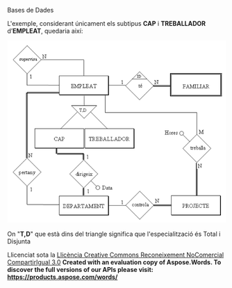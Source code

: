 Bases de Dades


L'exemple, considerant únicament els subtipus **CAP** i **TREBALLADOR** d’**EMPLEAT**, quedaria així: 





![](esp2.png)



On "**T,D**" que està dins del triangle significa que l'especialització és Total i Disjunta 


Llicenciat sota la [Llicència Creative Commons Reconeixement NoComercial CompartirIgual 3.0](http://creativecommons.org/licenses/by-nc-sa/3.0/)
**Created with an evaluation copy of Aspose.Words. To discover the full versions of our APIs please visit: https://products.aspose.com/words/**
